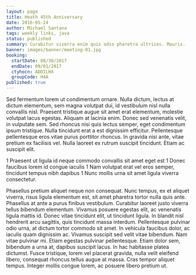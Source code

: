 ```yaml
---
layout: page
title: Heath 45th Anniversary
date: 2016-05-24
author: Michael Santana
tags: weekly links, java
status: published
summary: Curabitur viverra enim quis odio pharetra ultrices. Mauris.
banner: images/banner/meeting-01.jpg
booking:
  startDate: 08/30/2017
  endDate: 09/01/2017
  ctyhocn: ADDILHX
  groupCode: H4A
published: true
---
```

Sed fermentum lorem ut condimentum ornare. Nulla dictum, lectus at dictum elementum, sem magna volutpat dui, id vestibulum nisl nulla convallis nisl. Praesent tristique augue sit amet erat elementum, molestie volutpat lacus egestas. Aliquam at lacinia enim. Donec sed venenatis velit, in vulputate sem. Sed rhoncus nisi quis lectus semper, eget condimentum ipsum tristique. Nulla tincidunt erat a est dignissim efficitur. Pellentesque pellentesque eros vitae purus porttitor rhoncus. In gravida nisi ante, vitae pretium ex facilisis vel. Nulla laoreet ex rutrum suscipit tincidunt. Etiam ac suscipit elit.

1 Praesent ut ligula id neque commodo convallis sit amet eget est
1 Donec faucibus lorem id congue iaculis
1 Nam volutpat erat vel eros semper, tincidunt tempus nibh dapibus
1 Nunc mollis urna sit amet ligula viverra consectetur.

Phasellus pretium aliquet neque non consequat. Nunc tempus, ex et aliquet viverra, risus ligula elementum est, sit amet pharetra tortor nulla quis ante. Phasellus at ante a purus finibus vestibulum. Curabitur laoreet justo viverra tellus bibendum elementum. Vivamus posuere egestas elit, ac venenatis ligula mattis id. Donec vitae tincidunt elit, ut tincidunt ligula. In blandit nisl hendrerit arcu sagittis, quis tincidunt massa interdum. Pellentesque pulvinar odio urna, at dictum tortor commodo sit amet. In vehicula faucibus dolor, ac iaculis quam dignissim ac. Vivamus suscipit sed velit vitae bibendum.
Nam vitae pulvinar mi. Etiam egestas pulvinar pellentesque. Etiam dolor sem, bibendum a urna at, dapibus suscipit lacus. In hac habitasse platea dictumst. Fusce tristique, lorem vel placerat gravida, nulla velit eleifend libero, consequat rhoncus tellus augue at massa. Cras tempor aliquet tempus. Integer mollis congue lorem, ac posuere libero pretium ut.
